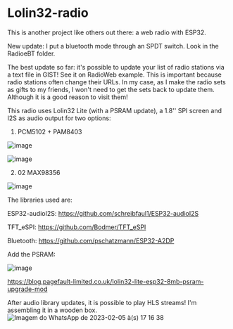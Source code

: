 # Lolin32-radio
This is another project like others out there: a web radio with ESP32.

New update: I put a bluetooth mode through an SPDT switch. Look in the RadioeBT folder.

The best update so far: it's possible to update your list of radio stations via a text file in GIST! See it on RadioWeb example. This is important because radio stations often change their URLs. In my case, as I make the radio sets as gifts to my friends, I won't need to get the sets back to update them. Although it is a good reason to visit them!


This radio uses Lolin32 Lite (with a PSRAM update), a 1.8'' SPI screen and I2S as audio output for two options:
1) PCM5102 + PAM8403

![image](https://github.com/renatoianhez/Lolin32-radio/assets/34423009/2f8a6b8d-9032-43c8-afa7-e9579d9a7465)


![image](https://github.com/renatoianhez/Lolin32-radio/assets/34423009/eca303cb-7ebb-4cda-8960-a2719170ab75)



2) 02 MAX98356

![image](https://user-images.githubusercontent.com/34423009/181618155-2ee50b2a-1f63-4c38-bc8b-b1c7e8097aa3.png)

The libraries used are:

ESP32-audioI2S: https://github.com/schreibfaul1/ESP32-audioI2S

TFT_eSPI: https://github.com/Bodmer/TFT_eSPI

Bluetooth: https://github.com/pschatzmann/ESP32-A2DP

Add the PSRAM:

![image](https://user-images.githubusercontent.com/34423009/181618815-bb8abaf5-4f57-484a-8c8b-20fcffd7e0ec.png)

https://blog.pagefault-limited.co.uk/lolin32-lite-esp32-8mb-psram-upgrade-mod

After audio library updates, it is possible to play HLS streams!
I'm assembling it in a wooden box.
![Imagem do WhatsApp de 2023-02-05 à(s) 17 16 38](https://user-images.githubusercontent.com/34423009/216842651-7298a861-359e-4c44-aa80-7afa5a5a34c8.jpg)


